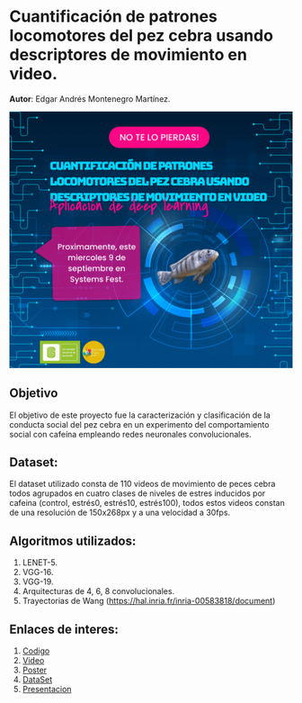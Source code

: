 # Cuantificación de patrones locomotores del pez cebra usando descriptores de movimiento en video.

**Autor**: Edgar Andrés Montenegro Martínez.

![Texto alternativo](img/BannerFinalZebrafish.png)

## Objetivo
El objetivo de este proyecto fue la caracterización y clasificación de la conducta social del pez cebra en un experimento del comportamiento social con 
cafeína empleando redes neuronales convolucionales.

## Dataset:
El dataset utilizado consta de 110 videos de movimiento de peces cebra todos agrupados en cuatro clases de niveles de estres inducidos por 
cafeina (control, estrés0, estrés10, estrés100), todos estos videos constan de una resolución de 150x268px y a una velocidad a 30fps.

## Algoritmos utilizados:

1. LENET-5.
2. VGG-16.
3. VGG-19.
4. Arquitecturas de 4, 6, 8 convolucionales.
5. Trayectorias de Wang (https://hal.inria.fr/inria-00583818/document)

## Enlaces de interes:

1. [Codigo](https://github.com/EdgarAndresMontenegro/Zebrafish_Behaver_Net/tree/master/Codigo)
2. [Video](https://github.com/EdgarAndresMontenegro/Zebrafish_Behaver_Net/blob/master/Video_Descripcion.mp4)
3. [Poster](https://github.com/EdgarAndresMontenegro/Zebrafish_Behaver_Net/blob/master/PosterSystemsFestZebrafish.pdf)
4. [DataSet](https://github.com/EdgarAndresMontenegro/Zebrafish_Behaver_Net/tree/master/zebrafish)
5. [Presentacion](https://github.com/EdgarAndresMontenegro/Zebrafish_Behaver_Net/blob/master/ZebrafishPresentation_IA.pdf)
